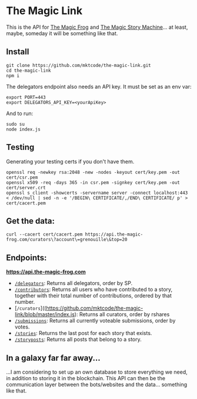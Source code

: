 # The Magic Link

This is the API for [The Magic Frog](https://github.com/mktcode/the-magic-frog) and [The Magic Story Machine](https://github.com/mktcode/the-magic-story-machine)... at least, maybe, someday it will be something like that.

## Install

```
git clone https://github.com/mktcode/the-magic-link.git
cd the-magic-link
npm i
```

The delegators endpoint also needs an API key. It must be set as an env var:

```
export PORT=443
export DELEGATORS_API_KEY=<yourApiKey>
```

And to run:

```
sudo su
node index.js
```

## Testing 

Generating your testing certs if you don't have them.

```
openssl req -newkey rsa:2048 -new -nodes -keyout cert/key.pem -out cert/csr.pem
openssl x509 -req -days 365 -in csr.pem -signkey cert/key.pem -out cert/server.crt
openssl s_client -showcerts -servername server -connect localhost:443 < /dev/null | sed -n -e '/BEGIN\ CERTIFICATE/,/END\ CERTIFICATE/ p' > cert/cacert.pem
```

## Get the data:

```
curl --cacert cert/cacert.pem https://api.the-magic-frog.com/curators\?account\=grenouille\&top=20
```


## Endpoints:

**https://api.the-magic-frog.com**
- [`/delegators`](https://github.com/mktcode/the-magic-link/blob/master/index.js#L22): Returns all delegators, order by SP.
- [`/contributors`](https://github.com/mktcode/the-magic-link/blob/master/index.js#L46): Returns all users who have contributed to a story, together with their total number of contributions, ordered by that number.
- [`/curators`]((https://github.com/mktcode/the-magic-link/blob/master/index.js): Returns all curators, order by rshares
- [`/submissions`](https://github.com/mktcode/the-magic-link/blob/master/index.js#L80): Returns all currently voteable submissions, order by votes.
- [`/stories`](https://github.com/mktcode/the-magic-link/blob/master/index.js#L64): Returns the last post for each story that exists.
- [`/storyposts`](https://github.com/mktcode/the-magic-link/blob/master/index.js#L96): Returns all posts that belong to a story.

## In a galaxy far far away...

...I am considering to set up an own database to store everything we need, in addition to storing it in the blockchain.
This API can then be the communication layer between the bots/websites and the data... something like that.
